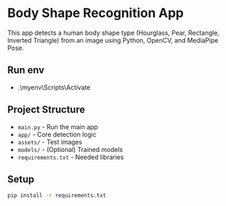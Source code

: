 # Body Shape Recognition App

This app detects a human body shape type (Hourglass, Pear, Rectangle, Inverted Triangle) from an image using Python, OpenCV, and MediaPipe Pose.

## Run env
- .\myenv\Scripts\Activate

## Project Structure
- `main.py` - Run the main app
- `app/` - Core detection logic
- `assets/` - Test images
- `models/` - (Optional) Trained models
- `requirements.txt` - Needed libraries

## Setup

```bash
pip install -r requirements.txt
